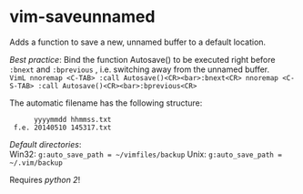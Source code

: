 vim-saveunnamed
===============

Adds a function to save a new, unnamed buffer to a default location.

*Best practice*: Bind the function Autosave() to be executed right before
`:bnext` and `:bprevious` , i.e.  switching away from the unnamed buffer.  
    ```VimL
    nnoremap <C-TAB> :call Autosave()<CR><bar>:bnext<CR>
    nnoremap <C-S-TAB> :call Autosave()<CR><bar>:bprevious<CR>
    ```

The automatic filename has the following structure:  
```
      yyyymmdd hhmmss.txt
 f.e. 20140510 145317.txt
```

*Default directories*:  
Win32: `g:auto_save_path = ~/vimfiles/backup`
Unix: `g:auto_save_path = ~/.vim/backup`

Requires *python 2*!
